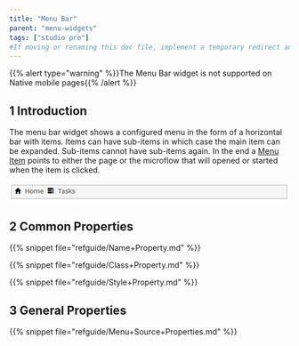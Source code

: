 ```yaml
---
title: "Menu Bar"
parent: "menu-widgets"
tags: ["studio pro"]
#If moving or renaming this doc file, implement a temporary redirect and let the respective team know they should update the URL in the product. See Mapping to Products for more details.
---
```


{{% alert type="warning" %}}The Menu Bar widget is not supported on Native mobile pages{{% /alert %}}

## 1 Introduction

The menu bar widget shows a configured menu in the form of a horizontal bar with items. Items can have sub-items in which case the main item can be expanded. Sub-items cannot have sub-items again. In the end a [Menu Item](menu#menu-item) points to either the page or the microflow that will opened or started when the item is clicked.

![](attachments/pages/menu-bar.png)

## 2 Common Properties

{{% snippet file="refguide/Name+Property.md" %}}

{{% snippet file="refguide/Class+Property.md" %}}

{{% snippet file="refguide/Style+Property.md" %}}

## 3 General Properties

{{% snippet file="refguide/Menu+Source+Properties.md" %}}
